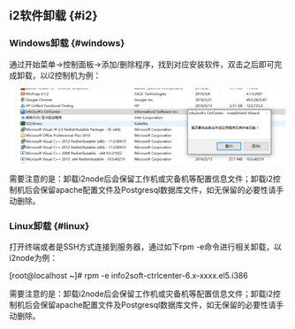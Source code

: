 ## i2软件卸载 {#i2}

### Windows卸载 {#windows}

通过开始菜单-&gt;控制面板-&gt;添加/删除程序，找到对应安装软件，双击之后即可完成卸载，以i2控制机为例：

![](/assets/V6.014289.png)

需要注意的是：卸载i2node后会保留工作机或灾备机等配置信息文件；卸载i2控制机后会保留apache配置文件及Postgresql数据库文件，如无保留的必要性请手动删除。

### Linux卸载 {#linux}

打开终端或者是SSH方式连接到服务器，通过如下rpm -e命令进行相关卸载，以i2node为例：

\[root@localhost ~\]\# rpm -e info2soft-ctrlcenter-6.x-xxxx.el5.i386

需要注意的是：卸载i2node后会保留工作机或灾备机等配置信息文件；卸载i2控制机后会保留apache配置文件及Postgresql数据库文件，如无保留的必要性请手动删除。

